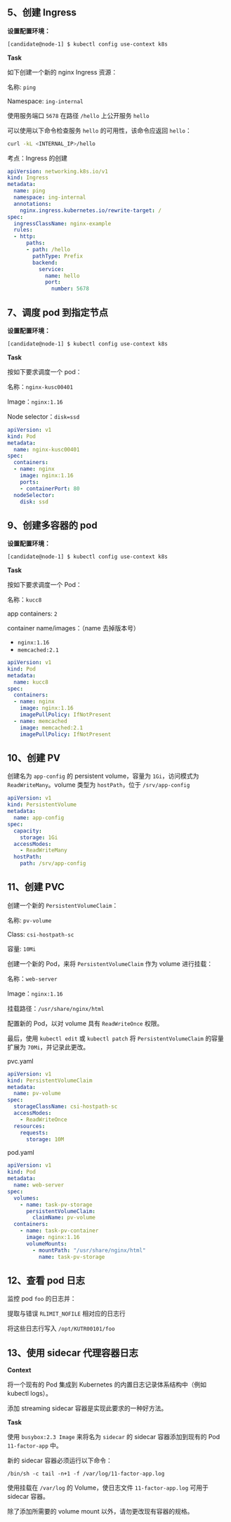 ## 5、创建 Ingress

**设置配置环境：**

```bash
[candidate@node-1] $ kubectl config use-context k8s
```

**Task**

如下创建一个新的 nginx Ingress 资源：

名称: `ping`

Namespace: `ing-internal`

使用服务端口 `5678` 在路径 `/hello` 上公开服务 `hello`

可以使用以下命令检查服务 `hello` 的可用性，该命令应返回 `hello`：

```bash
curl -kL <INTERNAL_IP>/hello
```

考点：Ingress 的创建

```yaml
apiVersion: networking.k8s.io/v1
kind: Ingress
metadata:
  name: ping
  namespace: ing-internal
  annotations:
    nginx.ingress.kubernetes.io/rewrite-target: /
spec:
  ingressClassName: nginx-example
  rules:
  - http:
      paths:
      - path: /hello
        pathType: Prefix
        backend:
          service:
            name: hello
            port:
              number: 5678
```

## 7、调度 pod 到指定节点

**设置配置环境：**

```bash
[candidate@node-1] $ kubectl config use-context k8s
```

**Task**

按如下要求调度一个 pod：

名称：`nginx-kusc00401`

Image：`nginx:1.16`

Node selector：`disk=ssd`

```yaml
apiVersion: v1
kind: Pod
metadata:
  name: nginx-kusc00401
spec:
  containers:
  - name: nginx
    image: nginx:1.16
    ports:
    - containerPort: 80
  nodeSelector:
    disk: ssd
```

## 9、创建多容器的 pod

**设置配置环境：**

```bash
[candidate@node-1] $ kubectl config use-context k8s
```

**Task**

按如下要求调度一个 Pod：

名称：`kucc8`

app containers: `2`

container name/images：（name 去掉版本号）

- `nginx:1.16`
- `memcached:2.1`

```yaml
apiVersion: v1
kind: Pod
metadata:
  name: kucc8
spec:
  containers:
  - name: nginx
    image: nginx:1.16
    imagePullPolicy: IfNotPresent
  - name: memcached
    image: memcached:2.1
    imagePullPolicy: IfNotPresent
```

## 10、创建 PV

创建名为 `app-config` 的 persistent volume，容量为 `1Gi`，访问模式为 `ReadWriteMany`。volume 类型为 `hostPath`，位于 `/srv/app-config`

```yaml
apiVersion: v1
kind: PersistentVolume
metadata:
  name: app-config
spec:
  capacity:
    storage: 1Gi
  accessModes:
    - ReadWriteMany
  hostPath:
    path: /srv/app-config
```

## 11、创建 PVC

创建一个新的 `PersistentVolumeClaim`：

名称: `pv-volume`

Class: `csi-hostpath-sc`

容量: `10Mi`

创建一个新的 Pod，来将 `PersistentVolumeClaim` 作为 volume 进行挂载：

名称：`web-server`

Image：`nginx:1.16`

挂载路径：`/usr/share/nginx/html`

配置新的 Pod，以对 volume 具有 `ReadWriteOnce` 权限。

最后，使用 `kubectl edit` 或 `kubectl patch` 将 `PersistentVolumeClaim` 的容量扩展为 `70Mi`，并记录此更改。

pvc.yaml

```yaml
apiVersion: v1
kind: PersistentVolumeClaim
metadata:
  name: pv-volume
spec:
  storageClassName: csi-hostpath-sc
  accessModes:
    - ReadWriteOnce
  resources:
    requests:
      storage: 10M
```

pod.yaml

```yaml
apiVersion: v1
kind: Pod
metadata:
  name: web-server
spec:
  volumes:
    - name: task-pv-storage
      persistentVolumeClaim:
        claimName: pv-volume
  containers:
    - name: task-pv-container
      image: nginx:1.16
      volumeMounts:
        - mountPath: "/usr/share/nginx/html"
          name: task-pv-storage
```

## 12、查看 pod 日志

监控 pod `foo` 的日志并：

提取与错误 `RLIMIT_NOFILE` 相对应的日志行

将这些日志行写入 `/opt/KUTR00101/foo`

## 13、使用 sidecar 代理容器日志

**Context**

将一个现有的 Pod 集成到 Kubernetes 的内置日志记录体系结构中（例如 kubectl logs）。

添加 streaming sidecar 容器是实现此要求的一种好方法。

**Task**

使用 `busybox:2.3 Image` 来将名为 `sidecar` 的 sidecar 容器添加到现有的 Pod `11-factor-app` 中。

新的 sidecar 容器必须运行以下命令：

`/bin/sh -c tail -n+1 -f /var/log/11-factor-app.log`

使用挂载在 `/var/log` 的 Volume，使日志文件 `11-factor-app.log` 可用于 sidecar 容器。

除了添加所需要的 volume mount 以外，请勿更改现有容器的规格。
